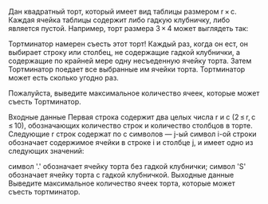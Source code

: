 Дан квадратный торт, который имеет вид таблицы размером r × c. Каждая ячейка таблицы содержит либо гадкую клубничку, либо является пустой. Например, торт размера 3 × 4 может выглядеть так:


Тортминатор намерен съесть этот торт! Каждый раз, когда он ест, он выбирает строку или столбец, не содержащие гадкой клубнички, а содержащие по крайней мере одну несъеденную ячейку торта. Затем Тортминатор поедает все выбранные им ячейки торта. Тортминатор может есть сколько угодно раз.

Пожалуйста, выведите максимальное количество ячеек, которые может съесть Тортминатор.

Входные данные
Первая строка содержит два целых числа r и c (2 ≤ r, c ≤ 10), обозначающих количество строк и количество столбцов в торте. Следующие r строк содержат по c символов — j-ый символ i-ой строки обозначает содержимое ячейки в строке i и столбце j, и имеет одно из следующих значений:

символ '.' обозначает ячейку торта без гадкой клубнички;
символ 'S' обозначает ячейку торта с гадкой клубничкой.
Выходные данные
Выведите максимальное количество ячеек торта, которые может съесть тортминатор.